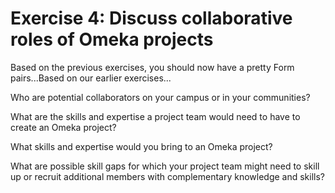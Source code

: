 # Exercise 4: Discuss collaborative roles of Omeka projects

Based on the previous exercises, you should now have a pretty Form pairs...Based on our earlier exercises...

Who are potential collaborators on your campus or in your communities?

What are the skills and expertise a project team would need to have to create an Omeka project?

What skills and expertise would you bring to an Omeka project?

What are possible skill gaps for which your project team might need to skill up or recruit additional members with complementary knowledge and skills?
